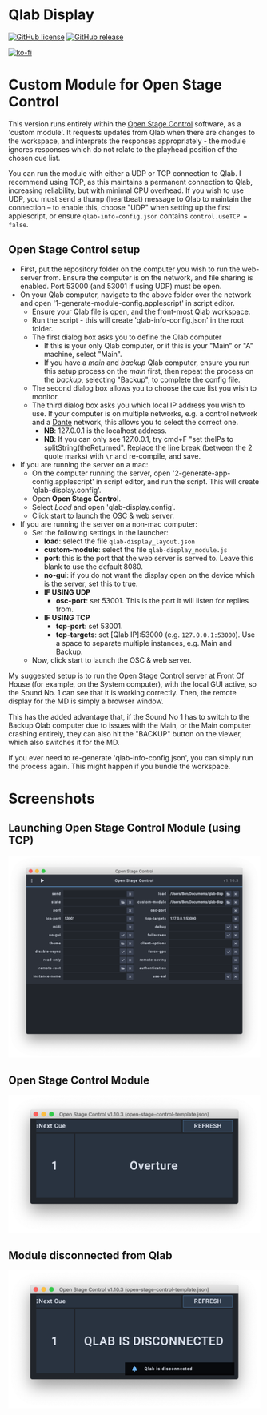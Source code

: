 # Qlab Display

[![GitHub license](https://img.shields.io/github/license/bsmith96/qlab-display.svg)](https://github.com/bsmith96/qlab-display/blob/master/LICENSE)
[![GitHub release](https://img.shields.io/github/release/bsmith96/qlab-display.svg)](https://GitHub.com/bsmith96/qlab-display/releases/)

[![ko-fi](https://ko-fi.com/img/githubbutton_sm.svg)](https://ko-fi.com/F1F120U9I)

# Custom Module for Open Stage Control

This version runs entirely within the [Open Stage Control](http://openstagecontrol.ammd.net/) software, as a 'custom module'. It requests updates from Qlab when there are changes to the workspace, and interprets the responses appropriately - the module ignores responses which do not relate to the playhead position of the chosen cue list.

You can run the module with either a UDP or TCP connection to Qlab. I recommend using TCP, as this maintains a permanent connection to Qlab, increasing reliability, but with minimal CPU overhead. If you wish to use UDP, you must send a thump (heartbeat) message to Qlab to maintain the connection – to enable this, choose "UDP" when setting up the first applescript, or ensure `qlab-info-config.json` contains `control.useTCP = false`.

## Open Stage Control setup

- First, put the repository folder on the computer you wish to run the web-server from. Ensure the computer is on the network, and file sharing is enabled. Port 53000 (and 53001 if using UDP) must be open.
- On your Qlab computer, navigate to the above folder over the network and open '1-generate-module-config.applescript' in script editor.
  - Ensure your Qlab file is open, and the front-most Qlab workspace.
  - Run the script - this will create 'qlab-info-config.json' in the root folder.
  - The first dialog box asks you to define the Qlab computer
    - If this is your only Qlab computer, or if this is your "Main" or "A" machine, select "Main".
    - If you have a *main* and *backup* Qlab computer, ensure you run this setup process on the *main* first, then repeat the process on the *backup*, selecting "Backup", to complete the config file.
  - The second dialog box allows you to choose the cue list you wish to monitor.
  - The third dialog box asks you which local IP address you wish to use. If your computer is on multiple networks, e.g. a control network and a [Dante](https://www.audinate.com/meet-dante/what-is-dante) network, this allows you to select the correct one.
    - **NB**: 127.0.0.1 is the localhost address.
    - **NB**: If you can only see 127.0.0.1, try cmd+F "set theIPs to splitString(theReturned". Replace the line break (between the 2 quote marks) with `\r` and re-compile, and save.
- If you are running the server on a mac:
  - On the computer running the server, open '2-generate-app-config.applescript' in script editor, and run the script. This will create 'qlab-display.config'.
  - Open **Open Stage Control**.
  - Select *Load* and open 'qlab-display.config'.
  - Click start to launch the OSC & web server.
- If you are running the server on a non-mac computer:
  - Set the following settings in the launcher:
    - **load**: select the file `qlab-display_layout.json`
    - **custom-module**: select the file `qlab-display_module.js`
    - **port**: this is the port that the web server is served to. Leave this blank to use the default 8080.
    - **no-gui**: if you do not want the display open on the device which is the server, set this to true.
    - **IF USING UDP**
      - **osc-port**: set 53001. This is the port it will listen for replies from.
    - **IF USING TCP**
      - **tcp-port**: set 53001. 
      - **tcp-targets**: set \[Qlab IP\]:53000 (e.g. `127.0.0.1:53000`). Use a space to separate multiple instances, e.g. Main and Backup.
  - Now, click start to launch the OSC & web server.

My suggested setup is to run the Open Stage Control server at Front Of House (for example, on the System computer), with the local GUI active, so the Sound No. 1 can see that it is working correctly. Then, the remote display for the MD is simply a browser window.

This has the added advantage that, if the Sound No 1 has to switch to the Backup Qlab computer due to issues with the Main, or the Main computer crashing entirely, they can also hit the "BACKUP" button on the viewer, which also switches it for the MD.

If you ever need to re-generate 'qlab-info-config.json', you can simply run the process again. This might happen if you bundle the workspace.

# Screenshots

## Launching Open Stage Control Module (using TCP)
![Launching Open Stage Control Module (TCP)](_images/A_Open_Stage_Control_Module_Launcher.png)

## Open Stage Control Module
![Open Stage Control Module](_images/B_Open_Stage_Control_Module.png)

## Module disconnected from Qlab
![Open Stage Control Module](_images/C_Open_Stage_Control_Disconnected.png)

